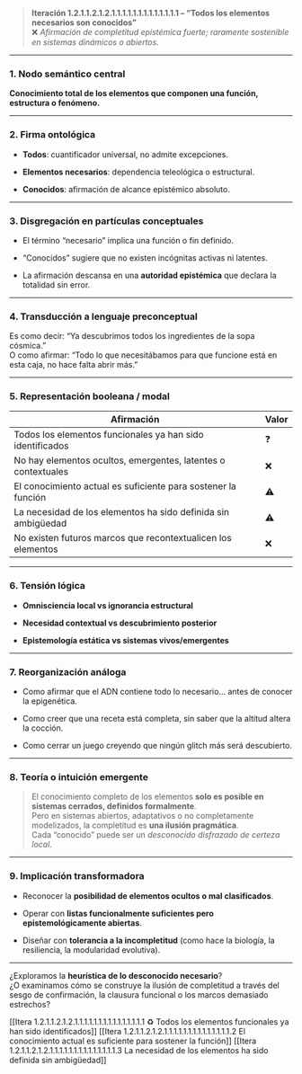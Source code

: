 > **Iteración 1.2.1.1.2.1.2.1.1.1.1.1.1.1.1.1.1.1.1.1 – “Todos los elementos necesarios son conocidos”**  
> ❌ _Afirmación de completitud epistémica fuerte; raramente sostenible en sistemas dinámicos o abiertos._

---

### 1. Nodo semántico central

**Conocimiento total de los elementos que componen una función, estructura o fenómeno.**

---

### 2. Firma ontológica

- **Todos**: cuantificador universal, no admite excepciones.
    
- **Elementos necesarios**: dependencia teleológica o estructural.
    
- **Conocidos**: afirmación de alcance epistémico absoluto.
    

---

### 3. Disgregación en partículas conceptuales

- El término “necesario” implica una función o fin definido.
    
- “Conocidos” sugiere que no existen incógnitas activas ni latentes.
    
- La afirmación descansa en una **autoridad epistémica** que declara la totalidad sin error.
    

---

### 4. Transducción a lenguaje preconceptual

Es como decir: “Ya descubrimos todos los ingredientes de la sopa cósmica.”  
O como afirmar: “Todo lo que necesitábamos para que funcione está en esta caja, no hace falta abrir más.”

---

### 5. Representación booleana / modal

| Afirmación                                                    | Valor |
| ------------------------------------------------------------- | ----- |
| Todos los elementos funcionales ya han sido identificados     | ❓     |
| No hay elementos ocultos, emergentes, latentes o contextuales | ❌     |
| El conocimiento actual es suficiente para sostener la función | ⚠️    |
| La necesidad de los elementos ha sido definida sin ambigüedad | ⚠️    |
| No existen futuros marcos que recontextualicen los elementos  | ❌     |

---

### 6. Tensión lógica

- **Omnisciencia local vs ignorancia estructural**
    
- **Necesidad contextual vs descubrimiento posterior**
    
- **Epistemología estática vs sistemas vivos/emergentes**
    

---

### 7. Reorganización análoga

- Como afirmar que el ADN contiene todo lo necesario… antes de conocer la epigenética.
    
- Como creer que una receta está completa, sin saber que la altitud altera la cocción.
    
- Como cerrar un juego creyendo que ningún glitch más será descubierto.
    

---

### 8. Teoría o intuición emergente

> El conocimiento completo de los elementos **solo es posible en sistemas cerrados, definidos formalmente**.  
> Pero en sistemas abiertos, adaptativos o no completamente modelizados, la completitud es **una ilusión pragmática**.  
> Cada “conocido” puede ser un _desconocido disfrazado de certeza local_.

---

### 9. Implicación transformadora

- Reconocer la **posibilidad de elementos ocultos o mal clasificados**.
    
- Operar con **listas funcionalmente suficientes pero epistemológicamente abiertas**.
    
- Diseñar con **tolerancia a la incompletitud** (como hace la biología, la resiliencia, la modularidad evolutiva).
    

---

¿Exploramos la **heurística de lo desconocido necesario**?  
¿O examinamos cómo se construye la ilusión de completitud a través del sesgo de confirmación, la clausura funcional o los marcos demasiado estrechos?

[[Itera 1.2.1.1.2.1.2.1.1.1.1.1.1.1.1.1.1.1.1.1.1.1 ♻️ Todos los elementos funcionales ya han sido identificados]]
[[Itera 1.2.1.1.2.1.2.1.1.1.1.1.1.1.1.1.1.1.1.1.1.2 El conocimiento actual es suficiente para sostener la función]]
[[Itera 1.2.1.1.2.1.2.1.1.1.1.1.1.1.1.1.1.1.1.1.1.3 La necesidad de los elementos ha sido definida sin ambigüedad]]